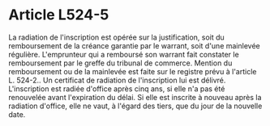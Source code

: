 # Article L524-5

La radiation de l'inscription est opérée sur la justification, soit du remboursement de la créance garantie par le warrant, soit d'une mainlevée régulière.   L'emprunteur qui a remboursé son warrant fait constater le remboursement par le greffe du tribunal de commerce. Mention du remboursement ou de la mainlevée est faite sur le registre prévu à l'article L. 524-2.. Un certificat de radiation de l'inscription lui est délivré.   L'inscription est radiée d'office après cinq ans, si elle n'a pas été renouvelée avant l'expiration du délai. Si elle est inscrite à nouveau après la radiation d'office, elle ne vaut, à l'égard des tiers, que du jour de la nouvelle date.